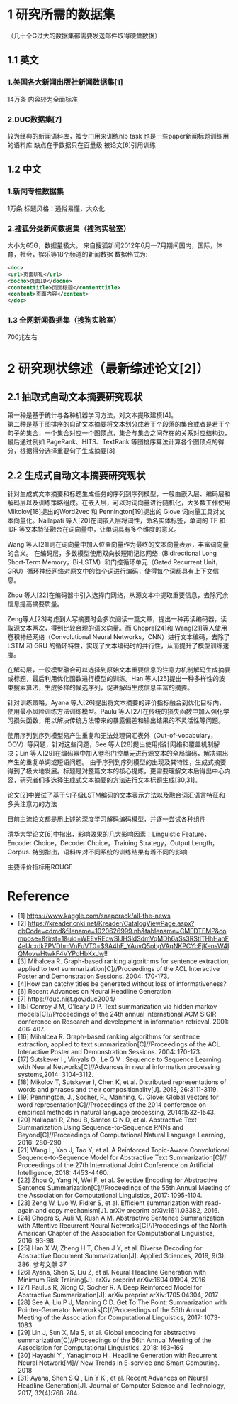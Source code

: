 # 1 研究所需的数据集
（几十个G过大的数据集都需要发送邮件取得硬盘数据）


## 1.1 英文
### 1.美国各大新闻出版社新闻数据集[1]
14万条
内容较为全面标准
### 2.DUC数据集[7]
较为经典的新闻语料库，被专门用来训练nlp task
也是一些paper新闻标题训练用的语料库
缺点在于数据只在百量级
被论文[6]引用训练

## 1.2 中文
### 1.新闻专栏数据集
1万条
标题风格：通俗易懂，大众化
### 2.搜狐分类新闻数据集（搜狗实验室）
大小为65G，数据量极大。
来自搜狐新闻2012年6月—7月期间国内，国际，体育，社会，娱乐等18个频道的新闻数据
数据格式为:
```xml
<doc>
<url>页面URL</url>
<docno>页面ID</docno>
<contenttitle>页面标题</contenttitle>
<content>页面内容</content>
</doc>
```

### 1.3 全网新闻数据集（搜狗实验室）
700兆左右


# 2 研究现状综述（最新综述论文[2]）
## 2.1 抽取式自动文本摘要研究现状
第一种是基于统计与各种机器学习方法，对文本提取建模[4]。  
第二种是基于图排序的自动文本摘要将文本划分成若干个段落的集合或者是若干个句子的集合，一个集合对应一个图顶点，集合与集合之间存在的关系对应结构边，最后通过例如 PageRank、HITS、TextRank 等图排序算法计算各个图顶点的得分，根据得分选择重要句子生成摘要[3]  
## 2.2 生成式自动文本摘要研究现状
针对生成式文本摘要和标题生成任务的序列到序列模型，一般由嵌入层、编码层和解码层以及训练策略组成。在嵌入层，可以对词向量进行随机化，大多数工作使用 Mikolov[18]提出的Word2vec 和 Pennington[19]提出的 Glove 词向量工具对文本向量化。Nallapati 等人[20]在词嵌入层将词性，命名实体标签，单词的 TF 和 IDF 等文本特征融合在词向量中，让单词具有多个维度的意义。  

Wang 等人[21]则在词向量中加入位置向量作为最终的文本向量表示，丰富词向量的含义。 在编码层，多数模型使用双向长短期记忆网络（Bidirectional  Long  Short-Term Memory，Bi-LSTM）和门控循环单元（Gated Recurrent Unit，GRU）循环神经网络对原文中的每个词进行编码，使得每个词都具有上下文信息。

Zhou 等人[22]在编码器中引入选择门网络，从源文本中提取重要信息，去除冗余信息提高摘要质量。

Zeng等人[23]考虑到人写摘要时会多次阅读一篇文章，提出一种再读编码器，读取源文本两次，得到比较合理的语义向量。而 Chopra[24]和 Wang[21]等人使用卷积神经网络（Convolutional Neural Networks，CNN）进行文本编码，去除了 LSTM 和 GRU 的循环特性，实现了文本编码时的并行性，从而提升了模型训练速度。 

在解码层，一般模型融合可以选择到原始文本重要信息的注意力机制解码生成摘要或标题，最后利用优化函数进行模型的训练。Han 等人[25]提出一种多样性的波束搜索算法，生成多样的候选序列，促进解码生成信息丰富的摘要。

针对训练策略，Ayana 等人[26]提出将文本摘要的评价指标融合到优化目标内，使用最小风险训练方法训练模型。Paulu 等人[27]在传统的损失函数中加入强化学习损失函数，用以解决传统方法带来的暴露偏差和输出结果的不灵活性等问题。

使用序列到序列模型易产生重复和无法处理词汇表外（Out-of-vocabulary，OOV）等问题，针对这些问题，See 等人[28]提出使用指针网络和覆盖机制解决；Lin 等人[29]在编码器中加入卷积门控单元进行源文本的全局编码，解决输出产生的重复单词或短语问题。 由于序列到序列模型的出现及其特性，生成式摘要得到了极大地发展。标题是对整篇文本的核心提炼，更需要理解文本后得出中心内容，研究者们多选择生成式文本摘要的方法进行文本标题生成[30,31]。

论文[2]中尝试了基于句子级LSTM编码的文本表示方法以及融合词汇语言特征和多头注意力的方法

目前主流论文都是用上述的深度学习解码编码模型，并逐一尝试各种组件
 
   
清华大学论文[6]中指出，影响效果的几大影响因素：Linguistic Feature，Encoder Choice，Decoder Choice，Training Strategy，Output Length，Corpus.
特别指出，语料库对不同系统的训练结果有着不同的影响

主要评价指标用ROUGE

# Reference

- [1] https://www.kaggle.com/snapcrack/all-the-news
- [2] https://kreader.cnki.net/Kreader/CatalogViewPage.aspx?dbCode=cdmd&filename=1020626999.nh&tablename=CMFDTEMP&compose=&first=1&uid=WEEvREcwSlJHSldSdmVqMDh6aSs3RStlTHhHanF4eUcxdkZPVDhmVnFuVT0=$9A4hF_YAuvQ5obgVAqNKPCYcEjKensW4IQMovwHtwkF4VYPoHbKxJw!!
- [3] Mihalcea R. Graph-based ranking algorithms for sentence extraction, applied to text summarization[C]//Proceedings  of  the  ACL  Interactive  Poster  and  Demonstration Sessions. 2004: 170-173.   
- [4]How can catchy titles be generated without loss of informativeness? 
- [6] Recent Advances on Neural Headline Generation
- [7] https://duc.nist.gov/duc2004/ 
- [15] Conroy  J  M,  O'leary  D  P.  Text  summarization  via  hidden  markov models[C]//Proceedings of the 24th annual international ACM SIGIR conference on Research and development in information retrieval. 2001: 406-407.   
- [16] Mihalcea R. Graph-based ranking algorithms for sentence extraction, applied to text summarization[C]//Proceedings  of  the  ACL  Interactive  Poster  and  Demonstration Sessions. 2004: 170-173.   
- [17] Sutskever  I  ,  Vinyals  O  ,  Le  Q  V  .  Sequence  to  Sequence  Learning  with  Neural Networks[C]//Advances in neural information processing systems,2014: 3104-3112. 
- [18] Mikolov  T,  Sutskever  I,  Chen  K,  et  al.  Distributed  representations  of  words  and phrases and their compositionality[J]. 2013, 26:3111-3119. 
- [19] Pennington,  J.,  Socher,  R.,  Manning,  C.  Glove:  Global  vectors  for  word representation[C]//Proceedings  of  the  2014  conference  on  empirical  methods  in natural language processing, 2014:1532-1543.
- [20] Nallapati  R,  Zhou  B,  Santos  C  N  D,  et  al.  Abstractive  Text  Summarization  Using Sequence-to-Sequence RNNs and Beyond[C]//Proceedings of Computational Natural Language Learning, 2016: 280-290. 
- [21] Wang  L,  Yao  J,  Tao  Y,  et  al.   A  Reinforced  Topic-Aware  Convolutional Sequence-to-Sequence  Model  for  Abstractive  Text  Summarization[C]//  Proceedings of the 27th International Joint Conference on Artificial Intelligence, 2018: 4453-4460.
- [22] Zhou  Q,  Yang  N,  Wei  F,  et  al.  Selective  Encoding  for  Abstractive  Sentence Summarization[C]//Proceedings  of  the  55th Annual  Meeting  of  the Association  for Computational Linguistics, 2017: 1095-1104.
- [23] Zeng W, Luo W, Fidler S, et al. Efficient summarization with read-again and copy mechanism[J]. arXiv preprint arXiv:1611.03382, 2016.
- [24] Chopra S, Auli M, Rush A M. Abstractive Sentence Summarization with Attentive Recurrent  Neural  Networks[C]//Proceedings  of  the  North  American  Chapter  of  the Association for Computational Linguistics, 2016: 93-98
- [25] Han X W, Zheng H T, Chen J Y, et al. Diverse Decoding for Abstractive Document Summarization[J]. Applied Sciences, 2019, 9(3): 386. 参考文献 37
- [26] Ayana,  Shen  S,  Liu  Z,  et  al.  Neural  Headline  Generation  with  Minimum  Risk Training[J]. arXiv preprint arXiv:1604.01904, 2016
- [27] Paulus  R,  Xiong  C,  Socher  R.  A  Deep  Reinforced  Model  for  Abstractive Summarization[J]. arXiv preprint arXiv:1705.04304, 2017
- [28] See  A,  Liu  P  J,  Manning  C  D.  Get  To  The  Point:  Summarization  with Pointer-Generator  Networks[C]//Proceedings  of  the  55th  Annual  Meeting  of  the Association for Computational Linguistics, 2017: 1073-1083
- [29] Lin  J,  Sun  X,  Ma  S,  et  al.  Global  encoding  for  abstractive summarization[C]//Proceedings  of  the  56th  Annual  Meeting  of  the  Association  for Computational Linguistics, 2018: 163–169
- [30] Hayashi  Y  ,  Yanagimoto  H  .  Headline  Generation  with  Recurrent  Neural Network[M]// New Trends in E-service and Smart Computing. 2018
- [31] Ayana, Shen S Q , Lin Y K , et al. Recent Advances on Neural Headline Generation[J]. Journal of Computer Science and Technology, 2017, 32(4):768-784.


